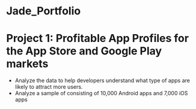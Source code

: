 # Jade_Portfolio

# Project 1: Profitable App Profiles for the App Store and Google Play markets
- Analyze the data to help developers understand what type of apps are likely to attract more users.
- Analyze a sample of consisting of 10,000 Android apps and 7,000 iOS apps
